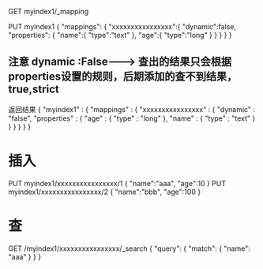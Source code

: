GET myindex1/_mapping

PUT myindex1
{
  "mappings": {
    "xxxxxxxxxxxxxxxx":{
      "dynamic":false,
      "properties":
          {
            "name":{
              "type":"text"
            },
            "age":{
              "type":"long"
            }
          }
    }
  }
}
## 注意 dynamic :False---> 查出的结果只会根据 properties设置的规则，后期添加的查不到结果，true,strict
返回结果
	{
	  "myindex1" : {
		"mappings" : {
		  "xxxxxxxxxxxxxxxx" : {
			"dynamic" : "false",
			"properties" : {
			  "age" : {
				"type" : "long"
			  },
			  "name" : {
				"type" : "text"
			  }
			}
		  }
		}
	  }
	}
	
# 插入
PUT myindex1/xxxxxxxxxxxxxxxx/1
{
  "name":"aaa",
  "age":10
}
PUT myindex1/xxxxxxxxxxxxxxxx/2
{
  "name":"bbb",
  "age":100
}
# 查
GET /myindex1/xxxxxxxxxxxxxxxx/_search
{
  "query": {
    "match": {
      "name": "aaa"
    }
  }
}